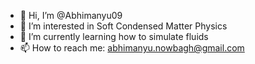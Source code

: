 - 👋 Hi, I’m @Abhimanyu09
- 👀 I’m interested in Soft Condensed Matter Physics
- 🌱 I’m currently learning how to simulate fluids
- 📫 How to reach me: abhimanyu.nowbagh@gmail.com

<!---
Abhimanyu09/Abhimanyu09 is a ✨ special ✨ repository because its `README.md` (this file) appears on your GitHub profile.
You can click the Preview link to take a look at your changes.
--->

